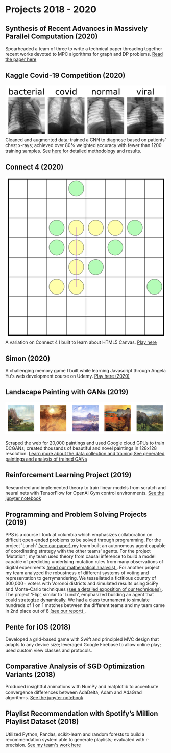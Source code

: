 # Projects 2018 - 2020

## Synthesis of Recent Advances in Massively Parallel Computation (2020)
Spearheaded a team of three to write a technical paper threading together recent works devoted to MPC algorithms for graph and DP problems.
<a href="Advanced_Algorithms_Project.pdf" target="_blank" >  Read the paper here </a>

## Kaggle Covid-19 Competition (2020)
![Covid](covid.png)
Cleaned and augmented data; trained a CNN to diagnose based on patients’ chest x-rays; achieved over 80% weighted accuracy with fewer than 1200 training samples.
See <a href="ML_Project_Report.pdf" target="_blank"> here </a> for detailed methodology and results.

## Connect 4 (2020)
![Pente](pente.png)
A variation on Connect 4 I built to learn about HTML5 Canvas.
<a href="https://john-daciuk.github.io/pente-js/" target="_blank"> Play here </a>



## Simon (2020)
A challenging memory game I built while learning Javascript through Angela Yu's web development course on Udemy.
<a href="https://john-daciuk.github.io/simon-game/" target="_blank"> Play here (2020) </a>



## Landscape Painting with GANs (2019)
![Paintings](paintings.png)

Scraped the web for 20,000 paintings and used Google cloud GPUs to train DCGANs; created thousands of beautiful and novel paintings in 128x128 resolution.
<a href="DL-final-project training.html" target="_blank"> Learn more about the data collection and training </a>
<a href="DL-final-project-results.html" target="_blank"> See generated paintings and analysis of trained GANs </a>




## Reinforcement Learning Project (2019)
Researched and implemented theory to train linear models from scratch and neural nets with TensorFlow for OpenAI Gym control environments.
<a href="rl.html" target="_blank"> See the jupyter notebook </a>




## Programming and Problem Solving Projects (2019)
PPS is a course I took at columbia which emphasizes collaboration on difficult open-ended problems to be solved through programming.  For the project 'Lunch' <a href="lunch" target="_blank"> (see our paper) </a> my team built an autonomous agent capable of coordinating strategy with the other teams' agents.  For the project 'Mutation', my team used theory from causal inference to build a model capable of predicting underlying mutation rules from many observations of digital experiments <a href="mutation" target="_blank"> (read our mathematical analysis) </a>.  For another project my team analyzed the robustness of different systems of voting and representation to gerrymandering.  We tessellated a fictitious country of 300,000+ voters with Voronoi districts and simulated results using SciPy and Monte-Carlo techniques <a href="threeland" target="_blank"> (see a detailed exposition of our techniques) </a>.  The project 'Flip', similar to 'Lunch', emphasized building an agent that could strategize dynamically.  We had a class tournament to simulate hundreds of 1 on 1 matches between the different teams and my team came in 2nd place out of 8 <a href="flip" target="_blank"> (see our report) </a>.


## Pente for iOS (2018) 
Developed a grid-based game with Swift and principled MVC design that adapts to any device size; leveraged Google Firebase to allow online play; used custom view classes and protocols.




## Comparative Analysis of SGD Optimization Variants (2018)
Produced insightful animations with NumPy and matplotlib to accentuate convergence differences between AdaDelta, Adam and AdaGrad algorithms. <a href="GD_animations.html" target="_blank"> See the jupyter notebook </a>




## Playlist Recommendation with Spotify’s Million Playlist Dataset (2018)
Utilized Python, Pandas, scikit-learn and random forests to build a recommendation system able to generate playlists; evaluated with r-precision.
<a href="https://tralpha.github.io/spotify-project/project-statement-and-goals.html" target="_blank"> See my team's work here </a>


